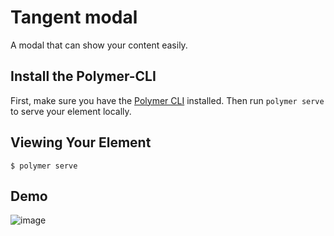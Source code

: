 # Tangent modal
A modal that can show your content easily.

## Install the Polymer-CLI

First, make sure you have the [Polymer CLI](https://www.npmjs.com/package/polymer-cli) installed. Then run `polymer serve` to serve your element locally.

## Viewing Your Element

```
$ polymer serve
```

## Demo
![image](https://github.com/lukkiddd/tangent-modal/blob/master/demo/demo-gif.gif?raw=true)
